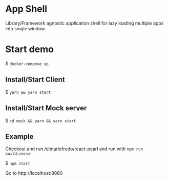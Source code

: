 App Shell
=========

Library/Framework agnostic application shell for lazy loading multiple apps into single window.

# Start demo

$ `docker-compose up`

## Install/Start Client

$ `yarn && yarn start`

## Install/Start Mock server

$ `cd mock && yarn && yarn start`

## Example

Checkout and run [/elmariofredo/react-pearl](https://github.com/elmariofredo/react-pearl) and run with `npm run build:serve`

$ `npm start`

Go to http://localhost:8080


